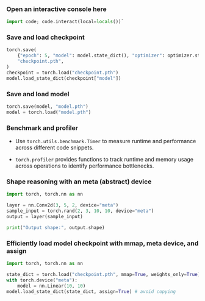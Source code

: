 ### Open an interactive console here

```python
import code; code.interact(local=locals())`
```

### Save and load checkpoint

```python
torch.save(
    {"epoch": 5, "model": model.state_dict(), "optimizer": optimizer.state_dict()},
    "checkpoint.pth",
)
checkpoint = torch.load("checkpoint.pth")
model.load_state_dict(checkpoint["model"])
```

### Save and load model

```python
torch.save(model, "model.pth")
model = torch.load("model.pth")
```

### Benchmark and profiler

- Use `torch.utils.benchmark.Timer` to measure runtime and performance across different code snippets.

- `torch.profiler` provides functions to track runtime and memory usage across operations to identify performance bottlenecks.

### Shape reasoning with an meta (abstract) device

```python
import torch, torch.nn as nn

layer = nn.Conv2d(3, 5, 2, device="meta")
sample_input = torch.rand(2, 3, 10, 10, device="meta")
output = layer(sample_input)

print("Output shape:", output.shape)
```

### Efficiently load model checkpoint with mmap, meta device, and assign

```python
import torch, torch.nn as nn

state_dict = torch.load("checkpoint.pth", mmap=True, weights_only=True)
with torch.device("meta"):
    model = nn.Linear(10, 10)
model.load_state_dict(state_dict, assign=True) # avoid copying
```
